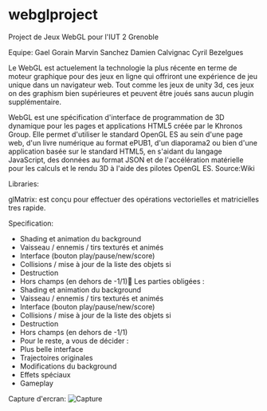 # webglproject
Project de Jeux WebGL pour l'IUT 2 Grenoble

Equipe:
Gael Gorain
Marvin Sanchez
Damien Calvignac
Cyril Bezelgues

Le WebGL est actuelement la technologie la plus récente en terme de moteur graphique pour des jeux en ligne qui offriront
une expérience de jeu unique dans un navigateur web. 
Tout comme les jeux de unity 3d, ces jeux on des graphism bien supérieures et peuvent être joués sans aucun 
plugin supplémentaire. 

WebGL est une spécification d'interface de programmation de 3D dynamique pour les pages et applications HTML5 créée
par le Khronos Group. Elle permet d'utiliser le standard OpenGL ES au sein d'une page web, d'un livre numérique au
format ePUB1, d'un diaporama2 ou bien d'une application basée sur le standard HTML5, en s'aidant du langage JavaScript,
des données au format JSON et de l'accélération matérielle pour les calculs et le rendu 3D à l'aide des pilotes OpenGL ES.
Source:Wiki


Libraries:

glMatrix: est conçu pour effectuer des opérations vectorielles et matricielles tres rapide.


Specification:
* Shading et animation du background
* Vaisseau / ennemis / tirs texturés et animés
* Interface (bouton play/pause/new/score)
* Collisions / mise à jour de la liste des objets si
* Destruction
* Hors champs (en dehors de -1/1) Les parties obligées :
* Shading et animation du background
* Vaisseau / ennemis / tirs texturés et animés
* Interface (bouton play/pause/new/score)
* Collisions / mise à jour de la liste des objets si
* Destruction
* Hors champs (en dehors de -1/1)
* Pour le reste, a vous de décider :
* Plus belle interface
* Trajectoires originales
* Modifications du background
* Effets spéciaux
* Gameplay


Capture d'ercran:
![Capture](/img/capt.jpg "Capture")